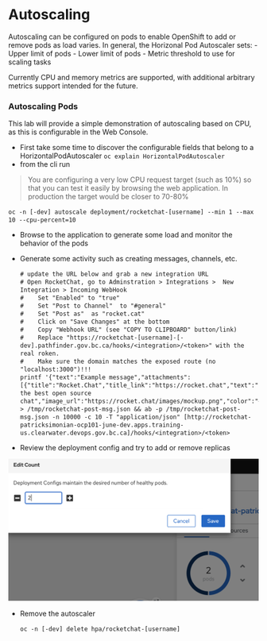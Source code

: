 # Autoscaling
Autoscaling can be configured on pods to enable OpenShift to add or remove pods as load varies. In general, 
the Horizonal Pod Autoscaler sets: 
    - Upper limit of pods
    - Lower limit of pods
    - Metric threshold to use for scaling tasks

Currently CPU and memory metrics are supported, with additional arbitrary metrics support intended for the future. 

### Autoscaling Pods
This lab will provide a simple demonstration of autoscaling based on CPU, as this is configurable in the 
Web Console. 

- First take some time to discover the configurable fields that belong to a HorizontalPodAutoscaler `oc explain HorizontalPodAutoscaler` 
- from the cli run 
> You are configuring a very low CPU request target (such as 10%) so that you can test it easily by browsing the web application. In production the target would be closer to 70-80%
```shell
oc -n [-dev] autoscale deployment/rocketchat-[username] --min 1 --max 10 --cpu-percent=10
```

- Browse to the application to generate some load and monitor the behavior of the pods
- Generate some activity such as creating messages, channels, etc. 
  ```shell
  # update the URL below and grab a new integration URL
  # Open RocketChat, go to Adminstration > Integrations >  New Integration > Incoming WebHook
  #    Set "Enabled" to "true"
  #    Set "Post to Channel"  to "#general"
  #    Set "Post as"  as "rocket.cat"
  #    Click on "Save Changes" at the bottom
  #    Copy "Webhook URL" (see "COPY TO CLIPBOARD" button/link)
  #    Replace "https://rocketchat-[username]-[-dev].pathfinder.gov.bc.ca/hooks/<integration>/<token>" with the real roken.
  #    Make sure the domain matches the exposed route (no "localhost:3000")!!!
  printf '{"text":"Example message","attachments":[{"title":"Rocket.Chat","title_link":"https://rocket.chat","text":"Rocket.Chat, the best open source chat","image_url":"https://rocket.chat/images/mockup.png","color":"#764FA5"}]}' > /tmp/rocketchat-post-msg.json && ab -p /tmp/rocketchat-post-msg.json -n 10000 -c 10 -T "application/json" [http://rocketchat-patricksimonian-ocp101-june-dev.apps.training-us.clearwater.devops.gov.bc.ca]/hooks/<integration>/<token>
  ```


- Review the deployment config and try to add or remove replicas

![](./images/05_autoscaling_02.png)

- Remove the autoscaler
  ```shell
  oc -n [-dev] delete hpa/rocketchat-[username]
  ```
